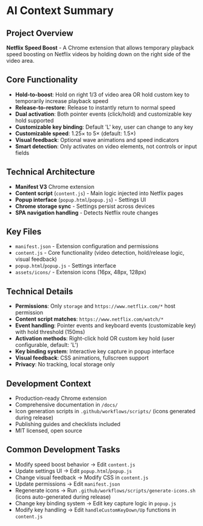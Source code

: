 # AI Context Summary

## Project Overview
**Netflix Speed Boost** - A Chrome extension that allows temporary playback speed boosting on Netflix videos by holding down on the right side of the video area.

## Core Functionality
- **Hold-to-boost**: Hold on right 1/3 of video area OR hold custom key to temporarily increase playback speed
- **Release-to-restore**: Release to instantly return to normal speed
- **Dual activation**: Both pointer events (click/hold) and customizable key hold supported
- **Customizable key binding**: Default 'L' key, user can change to any key
- **Customizable speed**: 1.25× to 5× (default: 1.5×)
- **Visual feedback**: Optional wave animations and speed indicators
- **Smart detection**: Only activates on video elements, not controls or input fields

## Technical Architecture
- **Manifest V3** Chrome extension
- **Content script** (`content.js`) - Main logic injected into Netflix pages
- **Popup interface** (`popup.html`/`popup.js`) - Settings UI
- **Chrome storage sync** - Settings persist across devices
- **SPA navigation handling** - Detects Netflix route changes

## Key Files
- `manifest.json` - Extension configuration and permissions
- `content.js` - Core functionality (video detection, hold/release logic, visual feedback)
- `popup.html`/`popup.js` - Settings interface
- `assets/icons/` - Extension icons (16px, 48px, 128px)

## Technical Details
- **Permissions**: Only `storage` and `https://www.netflix.com/*` host permission
- **Content script matches**: `https://www.netflix.com/watch/*`
- **Event handling**: Pointer events and keyboard events (customizable key) with hold threshold (150ms)
- **Activation methods**: Right-click hold OR custom key hold (user configurable, default: 'L')
- **Key binding system**: Interactive key capture in popup interface
- **Visual feedback**: CSS animations, fullscreen support
- **Privacy**: No tracking, local storage only

## Development Context
- Production-ready Chrome extension
- Comprehensive documentation in `/docs/`
- Icon generation scripts in `.github/workflows/scripts/` (icons generated during release)
- Publishing guides and checklists included
- MIT licensed, open source

## Common Development Tasks
- Modify speed boost behavior → Edit `content.js`
- Update settings UI → Edit `popup.html`/`popup.js`
- Change visual feedback → Modify CSS in `content.js`
- Update permissions → Edit `manifest.json`
- Regenerate icons → Run `.github/workflows/scripts/generate-icons.sh` (icons auto-generated during release)
- Change key binding system → Edit key capture logic in `popup.js`
- Modify key handling → Edit `handleCustomKeyDown/Up` functions in `content.js`
